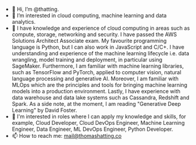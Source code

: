- 👋 Hi, I’m @thatting.
- 👀 I’m interested in cloud computing, machine learning and data analytics. 
- 🌱  I have knowledge and experience of cloud computing in areas such as compute, storage, networking and security. I have passed the AWS Solutions Architect Associate exam. My favourite programming language is Python, but I can also work in JavaScript and C/C+. I have understanding and experience of the machine learning lifecycle i.e. data wrangling, model training and deployment, in particular using SageMaker. Furthermore, I am familiar with machine learning libraries, such as TensorFlow and PyTorch, applied to computer vision, natural language processing and generative AI. Moreover, I am familiar with MLOps which are the principles and tools for bringing machine learning models into a production environment. Lastly, I have experience with data warehouse and data lake systems such as Cassandra, Redshift and Spark. As a side note, at the moment, I am reading "Generative Deep Learning" by David Foster. 
- 💞️ I'm interested in roles where I can apply my knowledge and skills, for example, Cloud Developer, Cloud DevOps Engineer, Machine Learning Engineer, Data Engineer, ML DevOps Engineer, Python Developer. 
- 📫 How to reach me: mail@thomashatting.co

<!---
thatting/thatting is a ✨ special ✨ repository because its `README.md` (this file) appears on your GitHub profile.
You can click the Preview link to take a look at your changes.
--->
